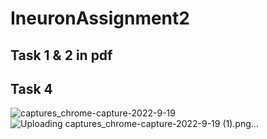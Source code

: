 # IneuronAssignment2

## Task 1 & 2 in pdf



## Task 4

![captures_chrome-capture-2022-9-19](https://user-images.githubusercontent.com/73020771/196764599-7f0e412c-9c2d-4583-a916-af57b38fdb4c.png)
![Uploading captures_chrome-capture-2022-9-19 (1).png…]()
